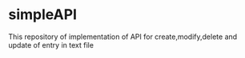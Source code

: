 # simpleAPI
This repository of implementation of API for create,modify,delete and update of entry in text file
